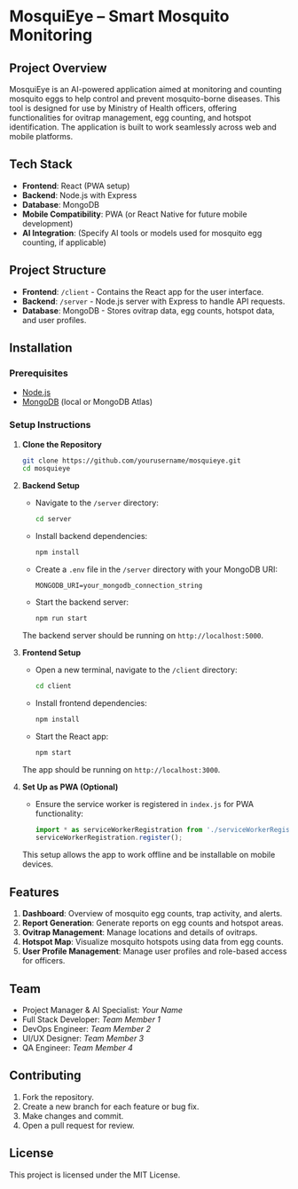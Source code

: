 # MosquiEye – Smart Mosquito Monitoring

## Project Overview
MosquiEye is an AI-powered application aimed at monitoring and counting mosquito eggs to help control and prevent mosquito-borne diseases. This tool is designed for use by Ministry of Health officers, offering functionalities for ovitrap management, egg counting, and hotspot identification. The application is built to work seamlessly across web and mobile platforms.

## Tech Stack
- **Frontend**: React (PWA setup)
- **Backend**: Node.js with Express
- **Database**: MongoDB
- **Mobile Compatibility**: PWA (or React Native for future mobile development)
- **AI Integration**: (Specify AI tools or models used for mosquito egg counting, if applicable)

## Project Structure
- **Frontend**: `/client` - Contains the React app for the user interface.
- **Backend**: `/server` - Node.js server with Express to handle API requests.
- **Database**: MongoDB - Stores ovitrap data, egg counts, hotspot data, and user profiles.

## Installation

### Prerequisites
- [Node.js](https://nodejs.org/)
- [MongoDB](https://www.mongodb.com/) (local or MongoDB Atlas)

### Setup Instructions

1. **Clone the Repository**
   ```bash
   git clone https://github.com/yourusername/mosquieye.git
   cd mosquieye
   ```

2. **Backend Setup**
   - Navigate to the `/server` directory:
     ```bash
     cd server
     ```
   - Install backend dependencies:
     ```bash
     npm install
     ```
   - Create a `.env` file in the `/server` directory with your MongoDB URI:
     ```plaintext
     MONGODB_URI=your_mongodb_connection_string
     ```
   - Start the backend server:
     ```bash
     npm run start
     ```
   The backend server should be running on `http://localhost:5000`.

3. **Frontend Setup**
   - Open a new terminal, navigate to the `/client` directory:
     ```bash
     cd client
     ```
   - Install frontend dependencies:
     ```bash
     npm install
     ```
   - Start the React app:
     ```bash
     npm start
     ```
   The app should be running on `http://localhost:3000`.

4. **Set Up as PWA (Optional)**
   - Ensure the service worker is registered in `index.js` for PWA functionality:
     ```javascript
     import * as serviceWorkerRegistration from './serviceWorkerRegistration';
     serviceWorkerRegistration.register();
     ```
   This setup allows the app to work offline and be installable on mobile devices.

## Features
1. **Dashboard**: Overview of mosquito egg counts, trap activity, and alerts.
2. **Report Generation**: Generate reports on egg counts and hotspot areas.
3. **Ovitrap Management**: Manage locations and details of ovitraps.
4. **Hotspot Map**: Visualize mosquito hotspots using data from egg counts.
5. **User Profile Management**: Manage user profiles and role-based access for officers.

## Team
- Project Manager & AI Specialist: *Your Name*
- Full Stack Developer: *Team Member 1*
- DevOps Engineer: *Team Member 2*
- UI/UX Designer: *Team Member 3*
- QA Engineer: *Team Member 4*

## Contributing
1. Fork the repository.
2. Create a new branch for each feature or bug fix.
3. Make changes and commit.
4. Open a pull request for review.

## License
This project is licensed under the MIT License.